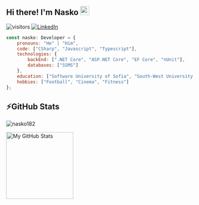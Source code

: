 ## Hi there! I'm Nasko <img src="https://media.giphy.com/media/hvRJCLFzcasrR4ia7z/giphy.gif" width="24px" height="24px">

![visitors](https://komarev.com/ghpvc/?username=nasko182)
[![LinkedIn](https://img.shields.io/badge/-LinkedIn-0e76a8?style=flat-square&logo=Linkedin&logoColor=white)](https://www.linkedin.com/in/nasko-stanoev-514790247/)

```javascript
const nasko: Developer = {
    pronouns: "He" | "Him",
    code: ["CSharp", "Javascript", "Typescript"],
    technologies: {
        backEnd: [".NET Core", "ASP.NET Core", "EF Core", "nUnit"],
        databases: ["SSMS"]
    },
    education: ["Software University of Sofia", "South-West University Neofit Rilski"],
    hobbies: ["Football", "Cinema", "Fitness"]
};
```

## ⚡GitHub Stats

<p><img align="center" src="https://github-readme-streak-stats.herokuapp.com/?user=nasko182&theme=vue" alt="nasko182" /> </p> 
<a href="https://github.com/nasko182">
  <img height="180em" alt="My GitHub Stats" src="https://github-readme-stats.vercel.app/api/top-langs/?username=nasko182&langs_count=6&layout=compact&bg_color=00000000&text_color=3498db&hide_border=true&count_private=true&include_all_commits=true&hide=smalltalk,shell,html,scss,css" />
</a>
